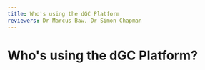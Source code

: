 ```yaml
---
title: Who's using the dGC Platform
reviewers: Dr Marcus Baw, Dr Simon Chapman
---
```


# Who's using the dGC Platform?